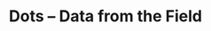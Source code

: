 ---
title: Dots – Data from the Field
builder: true
type: coming-soon

# Content section
sections:
  - headerSection
  - servicesSection
  - subscribeSection
  - contactSection
  - mapSection

# Background effect
dotsEffect: 
  enable: true
   ### Use C++ Hex colors for this effects. Recommended free program ColorMania.
  backgroundColor: 0x222222
  color: 0xff8820
  color2: 0xff8820
  size: 3
  spacing: 15

---